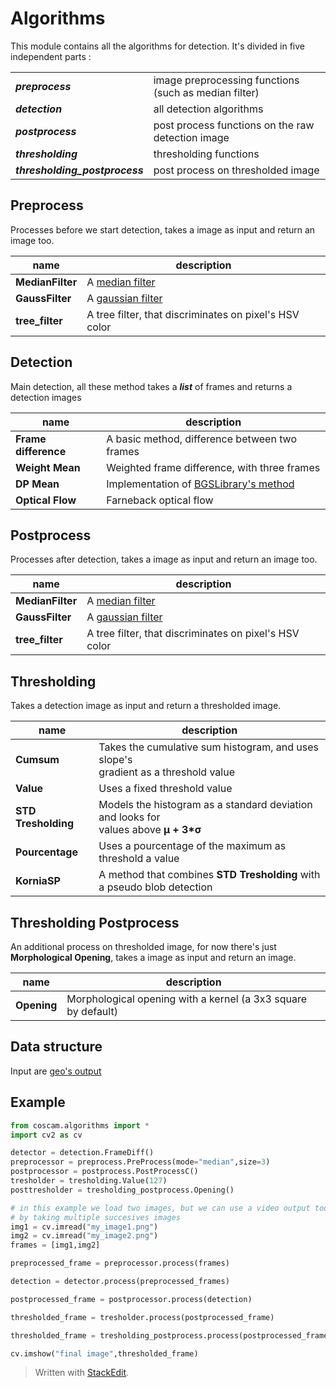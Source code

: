 # Algorithms
This module contains all the algorithms for detection.
It's divided in five independent parts :

|  |  |
|--|--|
| ***preprocess*** | image preprocessing functions (such as median filter)  |
| ***detection*** | all detection algorithms  |
| ***postprocess*** |  post process functions on the raw detection image  |
| ***thresholding*** | thresholding functions  |
| ***thresholding_postprocess*** | post process on thresholded image  |

## Preprocess

Processes before we start detection, takes a image as input and return an image too.

| name             | description                                                  |
| ---------------- | ------------------------------------------------------------ |
| **MedianFilter** | A [median filter](https://en.wikipedia.org/wiki/Median_filter) |
| **GaussFilter**  | A [gaussian filter](https://en.wikipedia.org/wiki/Gaussian_blur) |
| **tree_filter**  | A tree filter, that discriminates on pixel's HSV color       |

## Detection

Main detection, all these method takes a ***list*** of frames and returns a detection images

| name                 | description                                                  |
| -------------------- | ------------------------------------------------------------ |
| **Frame difference** | A basic method, difference between two frames                |
| **Weight Mean**      | Weighted frame difference, with three frames                 |
| **DP Mean**          | Implementation of [BGSLibrary's method](https://github.com/andrewssobral/bgslibrary/blob/master/src/algorithms/DPMean.cpp) |
| **Optical Flow**     | Farneback optical flow                                       |

## Postprocess

Processes after detection, takes a image as input and return an image too.

| name             | description                                                  |
| ---------------- | ------------------------------------------------------------ |
| **MedianFilter** | A [median filter](https://en.wikipedia.org/wiki/Median_filter) |
| **GaussFilter**  | A [gaussian filter](https://en.wikipedia.org/wiki/Gaussian_blur) |
| **tree_filter**  | A tree filter, that discriminates on pixel's HSV color       |

## Thresholding

Takes a detection image as input and return a thresholded image.

| name                | description                                                  |
| ------------------- | ------------------------------------------------------------ |
| **Cumsum**          | Takes the cumulative sum histogram, and uses slope's<br>gradient as a threshold value |
| **Value**           | Uses a fixed threshold value                                 |
| **STD Tresholding** | Models the histogram as a standard deviation and looks for <br>values above **µ + 3*σ** |
| **Pourcentage**     | Uses a pourcentage of the maximum as threshold a value       |
| **KorniaSP**        | A method that combines **STD Tresholding** with a pseudo blob detection |

## Thresholding Postprocess

An additional process on thresholded image, for now there's just **Morphological Opening**, takes a image as input and return an image.

| name        | description                                                  |
| ----------- | ------------------------------------------------------------ |
| **Opening** | Morphological opening with a kernel (a 3x3 square by default) |

## Data structure

Input are [geo's output](../geo/readme.md)

## Example

```python
from coscam.algorithms import * 
import cv2 as cv

detector = detection.FrameDiff()
preprocessor = preprocess.PreProcess(mode="median",size=3)
postprocessor = postprocess.PostProcessC()
tresholder = tresholding.Value(127)
posttresholder = tresholding_postprocess.Opening()

# in this example we load two images, but we can use a video output too
# by taking multiple succesives images 
img1 = cv.imread("my_image1.png")
img2 = cv.imread("my_image2.png")
frames = [img1,img2]

preprocessed_frame = preprocessor.process(frames)

detection = detector.process(preprocessed_frames)

postprocessed_frame = postprocessor.process(detection)

thresholded_frame = tresholder.process(postprocessed_frame)

thresholded_frame = tresholding_postprocess.process(postprocessed_frame)

cv.imshow("final image",thresholded_frame)
```



> Written with [StackEdit](https://stackedit.io/).
